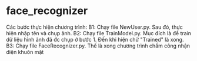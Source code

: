 # face_recognizer

Các bước thực hiện chương trình:
B1: Chạy file NewUser.py. Sau đó, thực hiện nhập tên và chụp ảnh.
B2: Chạy file TrainModel.py. Mục đích là để train dữ liệu hình ảnh đã đc chụp ở bước 1. Đến khi hiện chữ "Trained" là xong.
B3: Chạy file FaceRecognizer.py. Thế là xong chương trình chấm công nhận diện khuôn mặt
